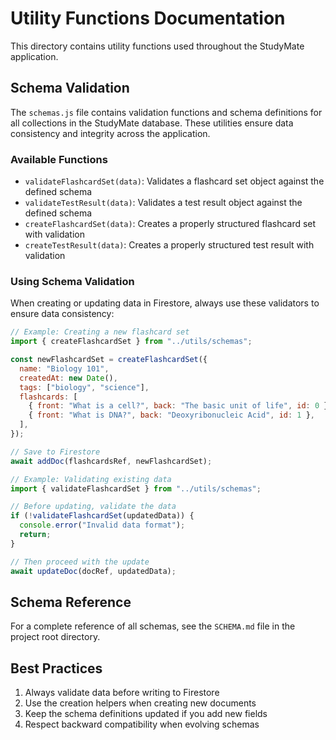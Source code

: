 # Utility Functions Documentation

This directory contains utility functions used throughout the StudyMate application.

## Schema Validation

The `schemas.js` file contains validation functions and schema definitions for all collections in the StudyMate database. These utilities ensure data consistency and integrity across the application.

### Available Functions

- `validateFlashcardSet(data)`: Validates a flashcard set object against the defined schema
- `validateTestResult(data)`: Validates a test result object against the defined schema
- `createFlashcardSet(data)`: Creates a properly structured flashcard set with validation
- `createTestResult(data)`: Creates a properly structured test result with validation

### Using Schema Validation

When creating or updating data in Firestore, always use these validators to ensure data consistency:

```javascript
// Example: Creating a new flashcard set
import { createFlashcardSet } from "../utils/schemas";

const newFlashcardSet = createFlashcardSet({
  name: "Biology 101",
  createdAt: new Date(),
  tags: ["biology", "science"],
  flashcards: [
    { front: "What is a cell?", back: "The basic unit of life", id: 0 },
    { front: "What is DNA?", back: "Deoxyribonucleic Acid", id: 1 },
  ],
});

// Save to Firestore
await addDoc(flashcardsRef, newFlashcardSet);
```

```javascript
// Example: Validating existing data
import { validateFlashcardSet } from "../utils/schemas";

// Before updating, validate the data
if (!validateFlashcardSet(updatedData)) {
  console.error("Invalid data format");
  return;
}

// Then proceed with the update
await updateDoc(docRef, updatedData);
```

## Schema Reference

For a complete reference of all schemas, see the `SCHEMA.md` file in the project root directory.

## Best Practices

1. Always validate data before writing to Firestore
2. Use the creation helpers when creating new documents
3. Keep the schema definitions updated if you add new fields
4. Respect backward compatibility when evolving schemas
